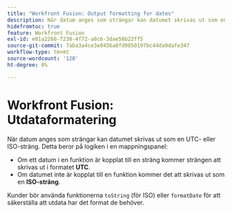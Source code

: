 ```yaml
---
title: "Workfront Fusion: Output formatting for dates"
description: När datum anges som strängar kan datumet skrivas ut som en UTC- eller ISO-sträng. Detta beror på logiken i en mappningspanel.
hidefromtoc: true
feature: Workfront Fusion
exl-id: e01a2260-f230-4f72-a8c6-3dae56b22ff5
source-git-commit: 7aba3a4ce3e0436a8fd9850197bc44da9dafe347
workflow-type: tm+mt
source-wordcount: '120'
ht-degree: 0%

---
```


# Workfront Fusion: Utdataformatering

När datum anges som strängar kan datumet skrivas ut som en UTC- eller ISO-sträng. Detta beror på logiken i en mappningspanel:

* Om ett datum i en funktion är kopplat till en sträng kommer strängen att skrivas ut i formatet **UTC**.
* Om datumet inte är kopplat till en funktion kommer det att skrivas ut som en **ISO-sträng**.

Kunder bör använda funktionerna `toString` (för ISO) eller `formatDate` för att säkerställa att utdata har det format de behöver.
